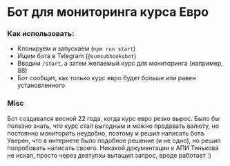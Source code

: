 # Бот для мониторинга курса Евро

### Как использовать:
* Клонируем и запускаем (`npm run start`)
* Ищем бота в Telegram (`@sumsubhooksbot`)
* Вводим `/start`, а затем желаемый курс для мониторинга (например, 88)
* Бот сообщит, как только курс евро будет больше или равен установленного

### Misc
Бот создавался весной 22 года, когда курс евро резко вырос.
Было бы полезно знать, что курс стал выгодным и можно
продавать валюту, но постоянно мониторить неудобно, поэтому
и решил написать бота.
Уверен, что в интернете было подобное решение (и не одно),
но решил попробовать написать своего.
Никакой документации к АПИ Тинькова не искал, просто через
девтулзы вытащил запрос, вроде работает :)